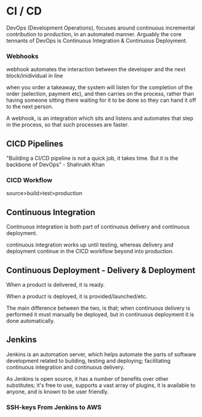 # CI / CD

DevOps (Development Operations), focuses around continuous incremental contribution to production, in an automated manner. Arguably the core tennants of DevOps is Continuous Integration & Continuous Deployment.

### Webhooks

webhook automates the interaction between the developer and the next block/inidividual in line

when you order a takeaway, the system will listen for the completion of the order (selection, payment etc), and then carries on the process, rather than having someone sitting there waiting for it to be done so they can hand it off to the next person.

A webhook, is an integration which sits and listens and automates that step in the process, so that such processes are faster.

## CICD Pipelines

"Building a CI/CD pipeline is not a quick job, it takes time. But it is the backbone of DevOps" - Shahrukh Khan

### CICD Workflow

source>build>test>production

## Continuous Integration

Continuous integration is both part of continuous delivery and continuous deployment.

continuous integration works up until testing, whereas delivery and deployment continue in the CICD workflow beyond into production.

## Continuous Deployment - Delivery & Deployment

When a product is delivered, it is ready.

When a product is deployed, it is provided/launched/etc.

The main difference between the two, is that; when continuous delivery is performed it must manually be deployed, but in continuous deployment it is done automatically.

## Jenkins

Jenkins is an automation server, which helps automate the parts of software development related to building, testing and deploying; facilitating continuous integration and continuous delivery.

As Jenkins is open source, it has a number of benefits over other substitutes; it's free to use, supports a vast array of plugins, it is available to anyone, and is known to be user friendly.

### SSH-keys From Jenkins to AWS